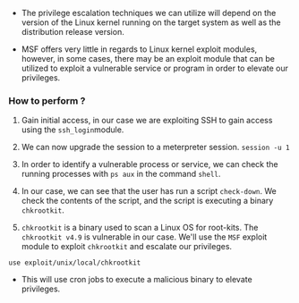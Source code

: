 
+ The privilege escalation techniques we can utilize will depend on the version of the Linux kernel running on the target system as well as the distribution release version.

+ MSF offers very little in regards to Linux kernel exploit modules, however, in some cases, there may be an exploit module that can be utilized to exploit a vulnerable service or program in order to elevate our privileges.

### How to perform ?

1. Gain initial access, in our case we are exploiting SSH to gain access using the `ssh_login`module.

2. We can now upgrade the session to a meterpreter session. `session -u 1`

3. In order to identify a vulnerable process or service, we can check the running processes with `ps aux` in the command `shell`.

4. In our case, we can see that the user has run a script `check-down`. We check the contents of the script, and the script is executing a binary `chkrootkit`.

5. `chkrootkit` is a binary used to scan a Linux OS for root-kits. The `chkrootkit v4.9` is vulnerable in our case. We'll use the `MSF` exploit module to exploit `chkrootkit` and escalate our privileges.
```
use exploit/unix/local/chkrootkit
```
- This will use cron jobs to execute a malicious binary to elevate privileges.

